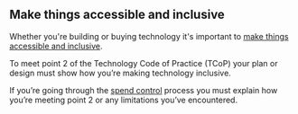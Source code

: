 ## Make things accessible and inclusive

Whether you're building or buying technology it's important to [make things accessible and inclusive](https://www.gov.uk/guidance/make-things-accessible).

To meet point 2 of the Technology Code of Practice (TCoP) your plan or design must show how you’re making technology inclusive. 

If you’re going through the [spend control](https://www.gov.uk/service-manual/agile-delivery/spend-controls-check-if-you-need-approval-to-spend-money-on-a-service) process you must explain how you’re meeting point 2 or any limitations you’ve encountered.
